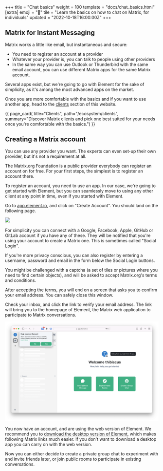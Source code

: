 +++
title = "Chat basics"
weight = 100
template = "docs/chat_basics.html"
[extra]
emoji = "🧑"
tile = "Learn the basics on how to chat on Matrix, for individuals"
updated = "2022-10-18T16:00:00Z"
+++

## Matrix for Instant Messaging

Matrix works a little like email, but instantaneous and secure:

- You need to register an account at a provider
- Whatever your provider is, you can talk to people using other providers
- In the same way you can use Outlook or Thunderbird with the same email
  account, you can use different Matrix apps for the same Matrix account.

Several apps exist, but we're going to go with Element for the sake of
simplicity, as it's among the most advanced apps on the market.

Once you are more comfortable with the basics and if you want to use another
app, head to the [clients](/ecosystem/clients) section of this website.

{{ page_card(
    title="Clients",
    path="/ecosystem/clients",
    summary="Discover Matrix clients and pick one best suited for your needs
             once you're comfortable with the basics.")
}}

## Creating a Matrix account

You can use any provider you want. The experts can even set-up their own
provider, but it's not a requirement at all.

The Matrix.org Foundation is a public provider everybody can register an account
on for free. For your first steps, the simplest is to register an account there.

To register an account, you need to use an app. In our case, we're going to get
started with Element, but you can seamlessly move to using any other client at
any point in time, even if you started with Element.

Go to [app.element.io](https://app.element.io), and click on "Create Account".
You should land on the following page.

![](element-io-sign-up.png)

For simplicity you can connect with a Google, Facebook, Apple, GitHub or GitLab
account if you have any of these. They will be notified that you're using your
account to create a Matrix one. This is sometimes called "Social Login".

If you're more privacy conscious, you can also register by entering a username,
password and email in the form below the Social Login buttons.

You might be challenged with a captcha (a set of tiles or pictures where you
need to find certain objects), and will be asked to accept Matrix.org's terms
and conditions.

After accepting the terms, you will end on a screen that asks you to confirm
your email address. You can safely close this window.

Check your inbox, and click the link to verify your email address. The link will
bring you to the homepage of Element, the Matrix web application to participate
to Matrix conversations.

![](element-landing-page.png)

You now have an account, and are using the web version of Element. We recommend
you to [download the desktop version of Element](https://element.io/get-started#download),
which makes following Matrix links much easier. If you don't want to download a
desktop app you can carry on with the web version.

Now you can either decide to create a private group chat to experiment with and
invite friends later, or join public rooms to participate in existing
conversations.
